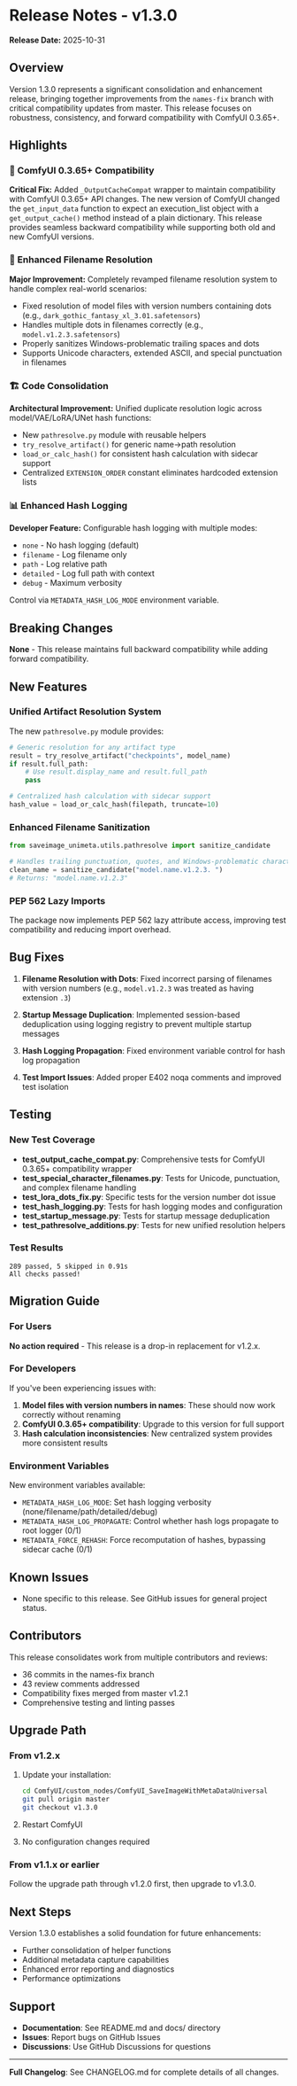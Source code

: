 # Release Notes - v1.3.0

**Release Date:** 2025-10-31

## Overview

Version 1.3.0 represents a significant consolidation and enhancement release, bringing together improvements from the `names-fix` branch with critical compatibility updates from master. This release focuses on robustness, consistency, and forward compatibility with ComfyUI 0.3.65+.

## Highlights

### 🔧 ComfyUI 0.3.65+ Compatibility

**Critical Fix:** Added `_OutputCacheCompat` wrapper to maintain compatibility with ComfyUI 0.3.65+ API changes. The new version of ComfyUI changed the `get_input_data` function to expect an execution_list object with a `get_output_cache()` method instead of a plain dictionary. This release provides seamless backward compatibility while supporting both old and new ComfyUI versions.

### 📁 Enhanced Filename Resolution

**Major Improvement:** Completely revamped filename resolution system to handle complex real-world scenarios:
- Fixed resolution of model files with version numbers containing dots (e.g., `dark_gothic_fantasy_xl_3.01.safetensors`)
- Handles multiple dots in filenames correctly (e.g., `model.v1.2.3.safetensors`)
- Properly sanitizes Windows-problematic trailing spaces and dots
- Supports Unicode characters, extended ASCII, and special punctuation in filenames

### 🏗️ Code Consolidation

**Architectural Improvement:** Unified duplicate resolution logic across model/VAE/LoRA/UNet hash functions:
- New `pathresolve.py` module with reusable helpers
- `try_resolve_artifact()` for generic name→path resolution
- `load_or_calc_hash()` for consistent hash calculation with sidecar support
- Centralized `EXTENSION_ORDER` constant eliminates hardcoded extension lists

### 📊 Enhanced Hash Logging

**Developer Feature:** Configurable hash logging with multiple modes:
- `none` - No hash logging (default)
- `filename` - Log filename only
- `path` - Log relative path
- `detailed` - Log full path with context
- `debug` - Maximum verbosity

Control via `METADATA_HASH_LOG_MODE` environment variable.

## Breaking Changes

**None** - This release maintains full backward compatibility while adding forward compatibility.

## New Features

### Unified Artifact Resolution System

The new `pathresolve.py` module provides:

```python
# Generic resolution for any artifact type
result = try_resolve_artifact("checkpoints", model_name)
if result.full_path:
    # Use result.display_name and result.full_path
    pass

# Centralized hash calculation with sidecar support
hash_value = load_or_calc_hash(filepath, truncate=10)
```

### Enhanced Filename Sanitization

```python
from saveimage_unimeta.utils.pathresolve import sanitize_candidate

# Handles trailing punctuation, quotes, and Windows-problematic characters
clean_name = sanitize_candidate("model.name.v1.2.3. ")
# Returns: "model.name.v1.2.3"
```

### PEP 562 Lazy Imports

The package now implements PEP 562 lazy attribute access, improving test compatibility and reducing import overhead.

## Bug Fixes

1. **Filename Resolution with Dots**: Fixed incorrect parsing of filenames with version numbers (e.g., `model.v1.2.3` was treated as having extension `.3`)

2. **Startup Message Duplication**: Implemented session-based deduplication using logging registry to prevent multiple startup messages

3. **Hash Logging Propagation**: Fixed environment variable control for hash log propagation

4. **Test Import Issues**: Added proper E402 noqa comments and improved test isolation

## Testing

### New Test Coverage

- **test_output_cache_compat.py**: Comprehensive tests for ComfyUI 0.3.65+ compatibility wrapper
- **test_special_character_filenames.py**: Tests for Unicode, punctuation, and complex filename handling
- **test_lora_dots_fix.py**: Specific tests for the version number dot issue
- **test_hash_logging.py**: Tests for hash logging modes and configuration
- **test_startup_message.py**: Tests for startup message deduplication
- **test_pathresolve_additions.py**: Tests for new unified resolution helpers

### Test Results

```
289 passed, 5 skipped in 0.91s
All checks passed!
```

## Migration Guide

### For Users

**No action required** - This release is a drop-in replacement for v1.2.x.

### For Developers

If you've been experiencing issues with:

1. **Model files with version numbers in names**: These should now work correctly without renaming
2. **ComfyUI 0.3.65+ compatibility**: Upgrade to this version for full support
3. **Hash calculation inconsistencies**: New centralized system provides more consistent results

### Environment Variables

New environment variables available:

- `METADATA_HASH_LOG_MODE`: Set hash logging verbosity (none/filename/path/detailed/debug)
- `METADATA_HASH_LOG_PROPAGATE`: Control whether hash logs propagate to root logger (0/1)
- `METADATA_FORCE_REHASH`: Force recomputation of hashes, bypassing sidecar cache (0/1)

## Known Issues

- None specific to this release. See GitHub issues for general project status.

## Contributors

This release consolidates work from multiple contributors and reviews:

- 36 commits in the names-fix branch
- 43 review comments addressed
- Compatibility fixes merged from master v1.2.1
- Comprehensive testing and linting passes

## Upgrade Path

### From v1.2.x

1. Update your installation:
   ```bash
   cd ComfyUI/custom_nodes/ComfyUI_SaveImageWithMetaDataUniversal
   git pull origin master
   git checkout v1.3.0
   ```

2. Restart ComfyUI

3. No configuration changes required

### From v1.1.x or earlier

Follow the upgrade path through v1.2.0 first, then upgrade to v1.3.0.

## Next Steps

Version 1.3.0 establishes a solid foundation for future enhancements:

- Further consolidation of helper functions
- Additional metadata capture capabilities
- Enhanced error reporting and diagnostics
- Performance optimizations

## Support

- **Documentation**: See README.md and docs/ directory
- **Issues**: Report bugs on GitHub Issues
- **Discussions**: Use GitHub Discussions for questions

---

**Full Changelog**: See CHANGELOG.md for complete details of all changes.
